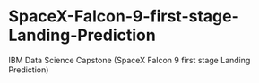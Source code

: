 # SpaceX-Falcon-9-first-stage-Landing-Prediction
IBM Data Science Capstone (SpaceX Falcon 9 first stage Landing Prediction)
